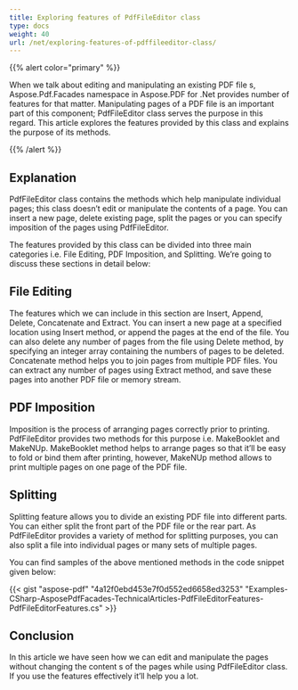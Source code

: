 ```yaml
---
title: Exploring features of PdfFileEditor class
type: docs
weight: 40
url: /net/exploring-features-of-pdffileeditor-class/
---
```


{{% alert color="primary" %}} 

When we talk about editing and manipulating an existing PDF file s, Aspose.Pdf.Facades namespace in Aspose.PDF for .Net provides number of features for that matter. Manipulating pages of a PDF file is an important part of this component; PdfFileEditor class serves the purpose in this regard. This article explores the features provided by this class and explains the purpose of its methods.

{{% /alert %}} 
## **Explanation**
PdfFileEditor class contains the methods which help manipulate individual pages; this class doesn’t edit or manipulate the contents of a page. You can insert a new page, delete existing page, split the pages or you can specify imposition of the pages using PdfFileEditor.

The features provided by this class can be divided into three main categories i.e. File Editing, PDF Imposition, and Splitting. We’re going to discuss these sections in detail below:
## **File Editing**
The features which we can include in this section are Insert, Append, Delete, Concatenate and Extract. You can insert a new page at a specified location using Insert method, or append the pages at the end of the file. You can also delete any number of pages from the file using Delete method, by specifying an integer array containing the numbers of pages to be deleted. Concatenate method helps you to join pages from multiple PDF files. You can extract any number of pages using Extract method, and save these pages into another PDF file or memory stream.
## **PDF Imposition**
Imposition is the process of arranging pages correctly prior to printing. PdfFileEditor provides two methods for this purpose i.e. MakeBooklet and MakeNUp. MakeBooklet method helps to arrange pages so that it’ll be easy to fold or bind them after printing, however, MakeNUp method allows to print multiple pages on one page of the PDF file.
## **Splitting**
Splitting feature allows you to divide an existing PDF file into different parts. You can either split the front part of the PDF file or the rear part. As PdfFileEditor provides a variety of method for splitting purposes, you can also split a file into individual pages or many sets of multiple pages.

You can find samples of the above mentioned methods in the code snippet given below:



{{< gist "aspose-pdf" "4a12f0ebd453e7f0d552ed6658ed3253" "Examples-CSharp-AsposePdfFacades-TechnicalArticles-PdfFileEditorFeatures-PdfFileEditorFeatures.cs" >}}
## **Conclusion**
In this article we have seen how we can edit and manipulate the pages without changing the content s of the pages while using PdfFileEditor class. If you use the features effectively it’ll help you a lot.
